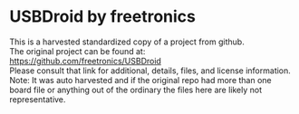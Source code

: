 
# USBDroid by freetronics  
This is a harvested standardized copy of a project from github.  
The original project can be found at:  
https://github.com/freetronics/USBDroid  
Please consult that link for additional, details, files, and license information.  
Note: It was auto harvested and if the original repo had more than one board file or anything out of the ordinary the files here are likely not representative.  
    